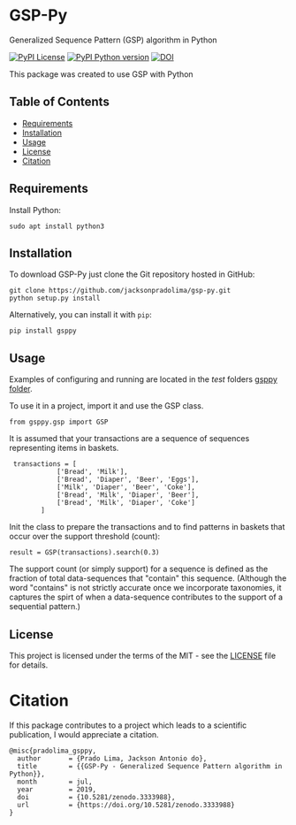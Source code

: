 # GSP-Py
Generalized Sequence Pattern (GSP) algorithm in Python

[![PyPI License](https://img.shields.io/pypi/l/jMetalPy.svg?style=flat-square)]()
[![PyPI Python version](https://img.shields.io/pypi/pyversions/jMetalPy.svg?style=flat-square)]()
[![DOI](https://zenodo.org/badge/108451832.svg)](https://zenodo.org/badge/latestdoi/108451832)

This package was created to use GSP with Python
## Table of Contents
- [Requirements](#requirements)
- [Installation](#installation)
- [Usage](#usage)
- [License](#license)
- [Citation](#citation)

## Requirements

Install Python:

```console
sudo apt install python3
```

## Installation
To download GSP-Py just clone the Git repository hosted in GitHub:

```console
git clone https://github.com/jacksonpradolima/gsp-py.git
python setup.py install
```

Alternatively, you can install it with `pip`:

```console
pip install gsppy
```

## Usage
Examples of configuring and running are located in the *test* folders [gsppy folder](gsppy).

To use it in a project, import it and use the GSP class.

```console
from gsppy.gsp import GSP
```

It is assumed that your transactions are a sequence of sequences representing items in baskets. 

```console
 transactions = [
            ['Bread', 'Milk'],
            ['Bread', 'Diaper', 'Beer', 'Eggs'],
            ['Milk', 'Diaper', 'Beer', 'Coke'],
            ['Bread', 'Milk', 'Diaper', 'Beer'],
            ['Bread', 'Milk', 'Diaper', 'Coke']
        ]
```

Init the class to prepare the transactions and to find patterns in baskets that occur over the support threshold (count):

```console
result = GSP(transactions).search(0.3)
```

The support count (or simply support) for a sequence is defined as the fraction of total data-sequences that "contain" this sequence.
(Although the word "contains" is not strictly accurate once we incorporate taxonomies, it captures the spirt of when a data-sequence contributes to the support of a sequential pattern.)

## License
This project is licensed under the terms of the MIT - see the [LICENSE](LICENSE) file for details.

# Citation

If this package contributes to a project which leads to a scientific publication, I would appreciate a citation.

```
@misc{pradolima_gsppy,
  author       = {Prado Lima, Jackson Antonio do},
  title        = {{GSP-Py - Generalized Sequence Pattern algorithm in Python}},
  month        = jul,
  year         = 2019,
  doi          = {10.5281/zenodo.3333988},
  url          = {https://doi.org/10.5281/zenodo.3333988}
}
```
